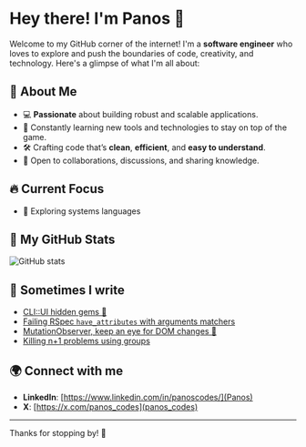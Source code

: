 # Hey there! I'm Panos 👋

Welcome to my GitHub corner of the internet! I'm a **software engineer** who loves to explore and push the boundaries of code, creativity, and technology. Here's a glimpse of what I'm all about:

## 🧠 About Me

- 💻 **Passionate** about building robust and scalable applications.
- 🌱 Constantly learning new tools and technologies to stay on top of the game.
- 🛠️ Crafting code that’s **clean**, **efficient**, and **easy to understand**.
- 💬 Open to collaborations, discussions, and sharing knowledge.

## 🔥 Current Focus

- 🚀 Exploring systems languages

## 🚀 My GitHub Stats

![GitHub stats](https://github-readme-stats.vercel.app/api?username=PanosCodes&theme=nord&hide_rank=true&card_width=500&hide_title=true)

## 📕 Sometimes I write
<!-- BLOG-POST-LIST:START -->
- [CLI::UI hidden gems 💎](https://logs.panos.codes/code-explorations/cli-ui-hidden-gems/)
- [Failing RSpec `have_attributes` with arguments matchers](https://logs.panos.codes/code-explorations/failing-rspec-have_attributes-with-arguments-matchers/)
- [MutationObserver, keep an eye for DOM changes 🧐](https://logs.panos.codes/code-explorations/mutation-observer/)
- [Killing n+1 problems using groups](https://logs.panos.codes/code-explorations/killing-n1-using-groups/)
<!-- BLOG-POST-LIST:END -->

## 🌍 Connect with me

- **LinkedIn**: [https://www.linkedin.com/in/panoscodes/](Panos)
- **X**: [https://x.com/panos_codes](panos_codes)

---

Thanks for stopping by! 👋
